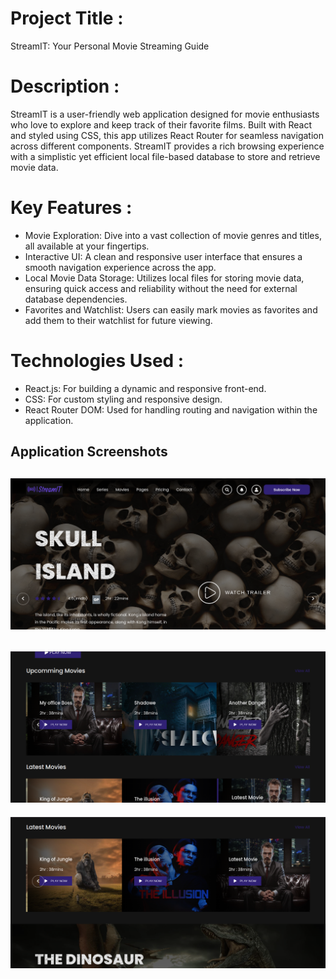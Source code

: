# Project Title :

StreamIT: Your Personal Movie Streaming Guide

# Description :

StreamIT is a user-friendly web application designed for movie enthusiasts who love to explore and keep track of their favorite films. Built with React and styled using CSS, this app utilizes React Router for seamless navigation across different components. StreamIT provides a rich browsing experience with a simplistic yet efficient local file-based database to store and retrieve movie data.

# Key Features  :

- Movie Exploration: Dive into a vast collection of movie genres and titles, all available at your fingertips.
- Interactive UI: A clean and responsive user interface that ensures a smooth navigation experience across the app.
- Local Movie Data Storage: Utilizes local files for storing movie data, ensuring quick access and reliability without the need for external database dependencies.
- Favorites and Watchlist: Users can easily mark movies as favorites and add them to their watchlist for future viewing.

# Technologies Used :

- React.js: For building a dynamic and responsive front-end.
- CSS: For custom styling and responsive design.
- React Router DOM: Used for handling routing and navigation within the application.

## Application Screenshots


![Page](./assets/4.png)
---
![Page](./assets/5.png)
---
![Page](./assets/6.png)

